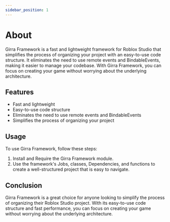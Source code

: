 ```yaml
---
sidebar_position: 1
---
```


# About
Girra Framework is a fast and lightweight framework for Roblox Studio that simplifies the process of organizing your project with an easy-to-use code structure. It eliminates the need to use remote events and BindableEvents, making it easier to manage your codebase. With Girra Framework, you can focus on creating your game without worrying about the underlying architecture.

## Features

- Fast and lightweight
- Easy-to-use code structure
- Eliminates the need to use remote events and BindableEvents
- Simplifies the process of organizing your project

## Usage

To use Girra Framework, follow these steps:

1. Install and Require the Girra Framework module.
2. Use the framework's Jobs, classes, Dependencies, and functions to create a well-structured project that is easy to navigate.

## Conclusion

Girra Framework is a great choice for anyone looking to simplify the process of organizing their Roblox Studio project. With its easy-to-use code structure and fast performance, you can focus on creating your game without worrying about the underlying architecture.

